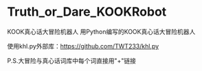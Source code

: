 # Truth_or_Dare_KOOKRobot
KOOK真心话大冒险机器人
用Python编写的KOOK真心话大冒险机器人

使用khl.py外部库：https://github.com/TWT233/khl.py

P.S.大冒险与真心话词库中每个词直接用"+"链接
